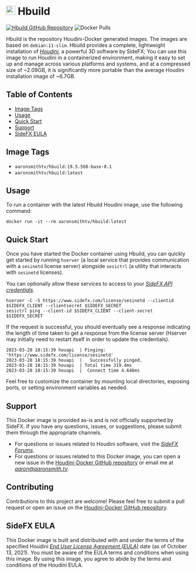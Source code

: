 # <img src="https://static.sidefx.com/images/apple-touch-icon.png"  width="25" height="25" alt=""> Hbuild
[![Hbuild GitHub Repository](https://img.shields.io/badge/GitHub-Houdini--Docker-f06c00?style=flat-square&logo=github)](https://github.com/aaronsmithtv/houdini-docker)
 ![Docker Pulls](https://img.shields.io/docker/pulls/aaronsmithtv/hbuild)

Hbuild is the repository Houdini-Docker generated images. The images are based on `debian:11-slim`. Hbuild provides a complete, lightweight installation of [*Houdini*](https://www.sidefx.com/products/houdini/), a powerful 3D software by SideFX; You can use this image to run Houdini in a containerized environment, making it easy to set up and manage across various platforms and systems, and at a compressed size of ~2.09GB, it is significantly more portable than the average Houdini installation image of ~6.7GB. 

## Table of Contents

- [Image Tags](#image-tags)
- [Usage](#usage)
- [Quick Start](#quick-start)
- [Support](#support)
- [SideFX EULA](#sidefx-eula)

## Image Tags

- `aaronsmithtv/hbuild:19.5.568-base-0.1`
- `aaronsmithtv/hbuild:latest`

## Usage

To run a container with the latest Hbuild Houdini image, use the following command:

```shell
docker run -it --rm aaronsmithtv/hbuild:latest
```

## Quick Start

Once you have started the Docker container using Hbuild, you can quickly get started by running `hserver` (a local service that provides communication with a `sesinetd` license server) alongside `sesictrl` (a utility that interacts with `sesinetd` licenses).

You can optionally allow these services to access to your [*SideFX API credentials*](https://www.sidefx.com/oauth2/applications/).

```shell
hserver -C -S https://www.sidefx.com/license/sesinetd --clientid $SIDEFX_CLIENT --clientsecret $SIDEFX_SECRET
sesictrl ping --client-id $SIDEFX_CLIENT --client-secret $SIDEFX_SECRET
```

If the request is successful, you should eventually see a response indicating the length of time taken to get a response from the license server (Hserver may initially need to restart itself in order to update the credentials).

```shell
2023-03-28 18:15:39 houapi  | Pinging: 'https://www.sidefx.com/license/sesinetd'
2023-03-28 18:15:39 houapi  |   Successfully pinged. 
2023-03-28 18:15:39 houapi  | Total time 319.4ms
2023-03-28 18:15:39 houapi  |  Connect time 4.646ms
```

Feel free to customize the container by mounting local directories, exposing ports, or setting environment variables as needed.

## Support
This Docker image is provided as-is and is not officially supported by SideFX. If you have any questions, issues, or suggestions, please submit them through the appropriate channels.

- For questions or issues related to Houdini software, visit the [*SideFX Forums*](https://www.sidefx.com/forum/).
- For questions or issues related to this Docker image, you can open a new issue in the [Houdini-Docker GitHub repository](https://github.com/aaronsmithtv/houdini-docker) or email me at *aaron@aaronsmith.tv*.

## Contributing
Contributions to this project are welcome! Please feel free to submit a pull request or open an issue on the [Houdini-Docker GitHub repository](https://github.com/aaronsmithtv/houdini-docker).

## SideFX EULA
This Docker image is built and distributed with and under the terms of the specified Houdini [*End User License Agreement (EULA)*](https://www.sidefx.com/legal/license-agreement/) date (as of October 13, 2021). You must be aware of the EULA terms and conditions when using this image. By using this image, you agree to abide by the terms and conditions of the Houdini EULA.
